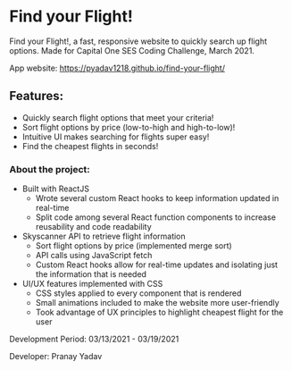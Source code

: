 # Find your Flight!
Find your Flight!, a fast, responsive website to quickly search up flight options. Made for Capital One SES Coding Challenge, March 2021.

App website: https://pyadav1218.github.io/find-your-flight/

## Features:
- Quickly search flight options that meet your criteria!
- Sort flight options by price (low-to-high and high-to-low)!
- Intuitive UI makes searching for flights super easy!
- Find the cheapest flights in seconds!


### About the project:
- Built with ReactJS
  - Wrote several custom React hooks to keep information updated in real-time
  - Split code among several React function components to increase reusability and code readability
- Skyscanner API to retrieve flight information
  - Sort flight options by price (implemented merge sort)
  - API calls using JavaScript fetch
  - Custom React hooks allow for real-time updates and isolating just the information that is needed
- UI/UX features implemented with CSS
  - CSS styles applied to every component that is rendered
  - Small animations included to make the website more user-friendly
  - Took advantage of UX principles to highlight cheapest flight for the user
 




Development Period: 03/13/2021 - 03/19/2021

Developer: Pranay Yadav

